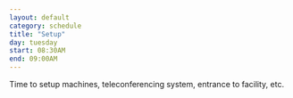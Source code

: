 ```yaml
---
layout: default
category: schedule
title: "Setup"
day: tuesday
start: 08:30AM
end: 09:00AM
---
```


Time to setup machines, teleconferencing system, entrance to facility, etc.
